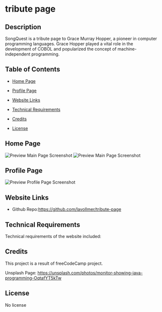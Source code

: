 # tribute page

## Description

SongQuest is a tribute page to Grace Murray Hopper, a pioneer in computer programming languages. Grace Hopper played a vital role in the development of COBOL and popularized the concept of machine-independent programming.

## Table of Contents

- [Home Page](#homepage)
- [Profile Page](#profilepage)
- [Website Links](#websitelinks)
- [Technical Requirements](#technicalrequirements)
- [Credits](#credits)
- [License](#license)

  <a id="homepage"></a>

## Home Page

![Preview Main Page Screenshot](./public/assets/img/songquestmainpage.png)
![Preview Main Page Screenshot](./public/assets/img/songquestmainpage2.png)

<a id="profilepage"></a>

## Profile Page

![Preview Profile Page Screenshot](./public/assets/img/profilepagesongquest.png)

<a id="websitelinks"></a>

## Website Links

- Github Repo:https://github.com/lavollmer/tribute-page

  <a id="technicalrequirements"></a>

## Technical Requirements

Technical requirements of the website included:

<a id="credits"></a>

## Credits

This project is a result of freeCodeCamp project.

Unsplash Page: https://unsplash.com/photos/monitor-showing-java-programming-OqtafYT5kTw

<a id="license"></a>

## License

No license
